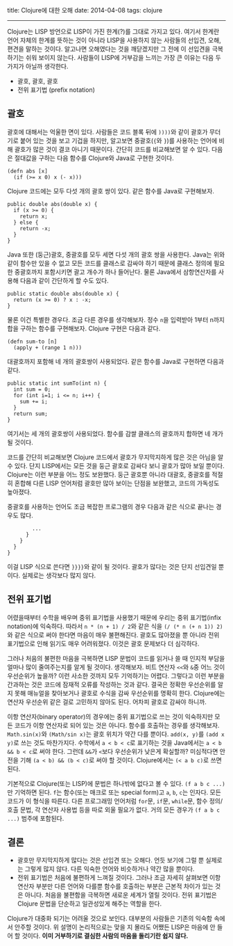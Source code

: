 title: Clojure에 대한 오해
date: 2014-04-08
tags: clojure

---
Clojure는 LISP 방언으로 LISP이 가진 한계(?)를 그대로 가지고 있다. 여기서 한계란 언어 자체의 한계를 뜻하는 것이 아니라 LISP을 사용하지 않는 사람들의 선입견, 오해, 편견을 말하는 것이다. 알고나면 오해였다는 것을 깨닫겠지만 그 전에 이 선입견을 극복하기는 쉬워 보이지 않는다. 사람들이 LISP에 거부감을 느끼는 가장 큰 이유는 다음 두 가지가 아닐까 생각한다.
<!-- more -->

* 괄호, 괄호, 괄호
* 전위 표기법 (prefix notation)

## 괄호
괄호에 대해서는 억울한 면이 있다. 사람들은 코드 블록 뒤에 `))))`와 같이 괄호가 무더기로 붙어 있는 것을 보고 기겁을 하지만, 알고보면 중괄호(`{`와 `}`)를 사용하는 언어에 비해 괄호가 많은 것이 결코 아니기 때문이다. 간단히 코드를 비교해보면 알 수 있다. 다음은 절대값을 구하는 다음 함수를 Clojure와 Java로 구현한 것이다.

```
(defn abs [x]
  (if (>= x 0) x (- x)))
```
Clojure 코드에는 모두 다섯 개의 괄호 쌍이 있다. 같은 함수를 Java로 구현해보자.

```
public double abs(double x) {
  if (x >= 0) {
    return x;
  } else {
    return -x;
  }
}
```
Java 또한 (둥근)괄호, 중괄호를 모두 세면 다섯 개의 괄호 쌍을 사용한다. Java는 위와 같이 함수만 있을 수 없고 모든 코드를 클래스로 감싸야 하기 때문에 클래스 정의에 필요한 중괄호까지 포함시키면 괄고 개수가 하나 들어난다. 물론 Java에서 삼항연산자를 사용해 다음과 같이 간단하게 할 수도 있다.

```
public static double abs(double x) {
  return (x >= 0) ? x : -x;
}
```
물론 이건 특별한 경우다. 조금 다른 경우를 생각해보자. 정수 `n`을 입력받아 1부터 n까지 합을 구하는 함수를 구현해보자. Clojure 구현은 다음과 같다.

```
(defn sum-to [n]
  (apply + (range 1 n)))
```
대괄호까지 포함해 네 개의 괄호쌍이 사용되었다. 같은 함수를 Java로 구현하면 다음과 같다.

```
public static int sumTo(int n) {
  int sum = 0;
  for (int i=1; i <= n; i++) {
    sum += i;
  }
  return sum;
}
```
여기서는 세 개의 괄호쌍이 사용되었다. 함수를 감쌀 클래스의 괄호까지 합하면 네 개가 될 것이다.

코드를 간단히 비교해보면 Clojure 코드에서 괄호가 무지막지하게 많은 것은 아님을 알 수 있다. 단지 LISP에서는 모든 것을 둥근 괄호로 감싸다 보니 괄호가 많아 보일 뿐이다. Clojure는 이런 부분을 어느 정도 보완했다. 둥근 괄호뿐 아니라 대괄호, 중괄호를 적절히 혼합해 다른 LISP 언어처럼 괄호만 많아 보이는 단점을 보완했고, 코드의 가독성도 높아졌다.

중괄호를 사용하는 언어도 조금 복잡한 프로그램의 경우 다음과 같은 식으로 끝나는 경우도 많다.

```
        ...
      }
    }
  }
}
```
이걸 LISP 식으로 쓴다면 `}}}}`와 같이 될 것이다. 괄호가 많다는 것은 단지 선입견일 뿐이다. 실제로는 생각보다 많지 않다.

## 전위 표기법
어렸을때부터 수학을 배우며 중위 표기법을 사용했기 때문에 우리는 중위 표기법(infix notation)에 익숙하다. 따라서 `n * (n + 1) / 2`와 같은 식을 `(/ (* n (+ n 1)) 2)`와 같은 식으로 써야 한다면 마음이 매우 불편해진다. 괄호도 많아졌을 뿐 아니라 전위 표기법으로 인해 읽기도 매우 어려워졌다. 이것은 괄호 문제보다 더 심각하다.

그러나 처음의 불편한 마음을 극복하면 LISP 문법이 코드를 읽거나 쓸 때 인지적 부담을 얼마나 많이 줄여주는지를 알게 될 것이다. 생각해보자. 비트 연산자 `<<`와 `&`중 어느 것이 우선순위가 높을까? 이런 사소한 것까지 모두 기억하기는 어렵다. 그렇다고 이런 부분을 간과하는 것은 코드에 잠재적 오류를 작성하는 것과 같다. 결국은 정확한 우선순위를 알지 못해 매뉴얼을 찾아보거나 괄호로 수식을 감싸 우선순위를 명확히 한다. Clojure에는 연산자 우선순위 같은 걸로 고민하지 않아도 된다. 어차피 괄호로 감싸야 하니까.

이항 연산자(binary operator)의 경우에는 중위 표기법으로 쓰는 것이 익숙하지만 모든 코드가 이항 연산자로 되어 있는 것은 아니다. 함수를 호출하는 경우를 생각해보자. `Math.sin(x)`와 `(Math/sin x)`는 괄호 위치가 약간 다를 뿐이다. `add(x, y)`를 `(add x y)`로 쓰는 것도 마찬가지다. 수학에서 `a < b < c`로 표기하는 것을 Java에서는 `a < b && b < c`로 써야 한다. 그런데 `&&`가 `<`보다 우선순위가 낮은게 확실할까? 미심적다면 안전을 기해 `(a < b) && (b < c)`로 써야 할 것이다. Clojure에서는 `(< a b c)`로 쓰면 된다.

기본적으로 Clojure(또는 LISP)에 문법은 하나밖에 없다고 볼 수 있다. `(f a b c ...)`만 기억하면 된다. `f`는 함수(또는 매크로 또는 special form)고 `a`, `b`, `c`는 인자다. 모든 코드가 이 형식을 따른다. 다른 프로그래밍 언어처럼 `for`문, `if`문, `while`문, 함수 정의/호출 문법, 각 연산자 사용법 등을 따로 외울 필요가 없다. 거의 모든 경우가 `(f a b c ...)` 범주에 포함된다.

## 결론
* 괄호만 무지막지하게 많다는 것은 선입견 또는 오해다. 언듯 보기에 그럴 뿐 실제로는 그렇게 많지 않다. 다른 익숙한 언어와 비슷하거나 약간 많을 뿐이다.
* 전위 표기법은 처음에 불편하게 느껴질 것이다. 그러나 조금 자세히 살펴보면 이항 연산자 부분만 다른 언어와 다를뿐 함수를 호출하는 부분은 근본적 차이가 있는 것은 아니다. 처음을 불편함을 극복하면 새로운 세계가 열릴 것이다. 전위 표기법은 Clojure 문법을 단순하고 일관성있게 해주는 역할을 한다.

Clojure가 대중화 되기는 어려울 것으로 보인다. 대부분의 사람들은 기존의 익숙함 속에서 안주할 것이다. 위 설명이 논리적으로는 맞을 지 몰라도 어쨌든 LISP은 마음에 안 들어 할 것이다. **이미 거부하기로 결심한 사람의 마음을 돌리기란 쉽지 않다.**
